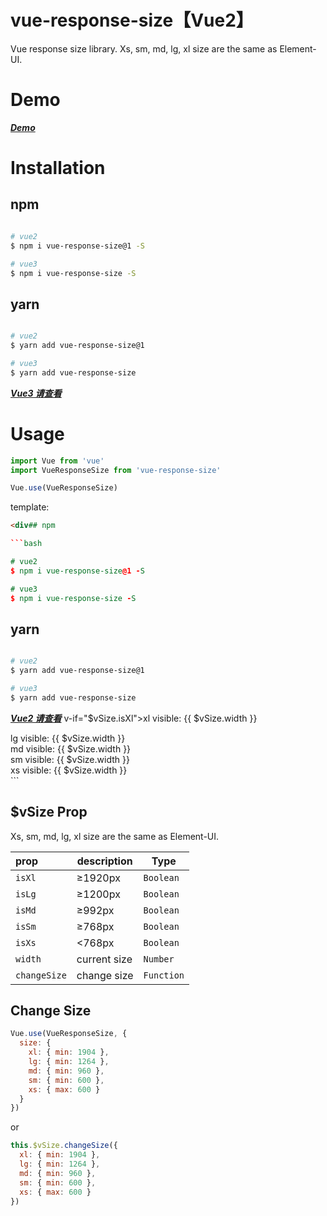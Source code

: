 # vue-response-size【Vue2】

Vue response size library. 
Xs, sm, md, lg, xl size are the same as Element-UI.

# Demo

[___Demo___](https://xiaocheng555.github.io/vue-response-size/demo/dist/index.html)

# Installation

## npm

```bash

# vue2
$ npm i vue-response-size@1 -S 

# vue3
$ npm i vue-response-size -S

```

## yarn

```bash

# vue2
$ yarn add vue-response-size@1

# vue3
$ yarn add vue-response-size

```

[___Vue3 请查看___](https://github.com/xiaocheng555/vue-response-size/tree/vue3)

# Usage

```javascript
import Vue from 'vue'
import VueResponseSize from 'vue-response-size'

Vue.use(VueResponseSize)
```

template:

```html
<div## npm

```bash

# vue2
$ npm i vue-response-size@1 -S 

# vue3
$ npm i vue-response-size -S

```

## yarn

```bash

# vue2
$ yarn add vue-response-size@1

# vue3
$ yarn add vue-response-size

```

[___Vue2 请查看___](https://github.com/xiaocheng555/vue-response-size) v-if="$vSize.isXl">xl visible: {{ $vSize.width }}</div>
<div v-if="$vSize.isLg">lg visible: {{ $vSize.width }}</div>
<div v-if="$vSize.isMd">md visible: {{ $vSize.width }}</div>
<div v-if="$vSize.isSm">sm visible: {{ $vSize.width }}</div>
<div v-if="$vSize.isXs">xs visible: {{ $vSize.width }}</div>
```

## $vSize Prop

Xs, sm, md, lg, xl size are the same as Element-UI.

|prop|description|Type|
|:---|---|---|
|`isXl`|≥1920px|`Boolean`|
|`isLg `|≥1200px|`Boolean`|
|`isMd`|≥992px|`Boolean`|
|`isSm`|≥768px|`Boolean`|
|`isXs`|<768px|`Boolean`|
|`width`|current size|`Number`|
|`changeSize`|change size|`Function`|

## Change Size

```javascript
Vue.use(VueResponseSize, {
  size: {
    xl: { min: 1904 },
    lg: { min: 1264 },
    md: { min: 960 },
    sm: { min: 600 },
    xs: { max: 600 }
  }
})
```

or

```javascript
this.$vSize.changeSize({
  xl: { min: 1904 },
  lg: { min: 1264 },
  md: { min: 960 },
  sm: { min: 600 },
  xs: { max: 600 }
})
```